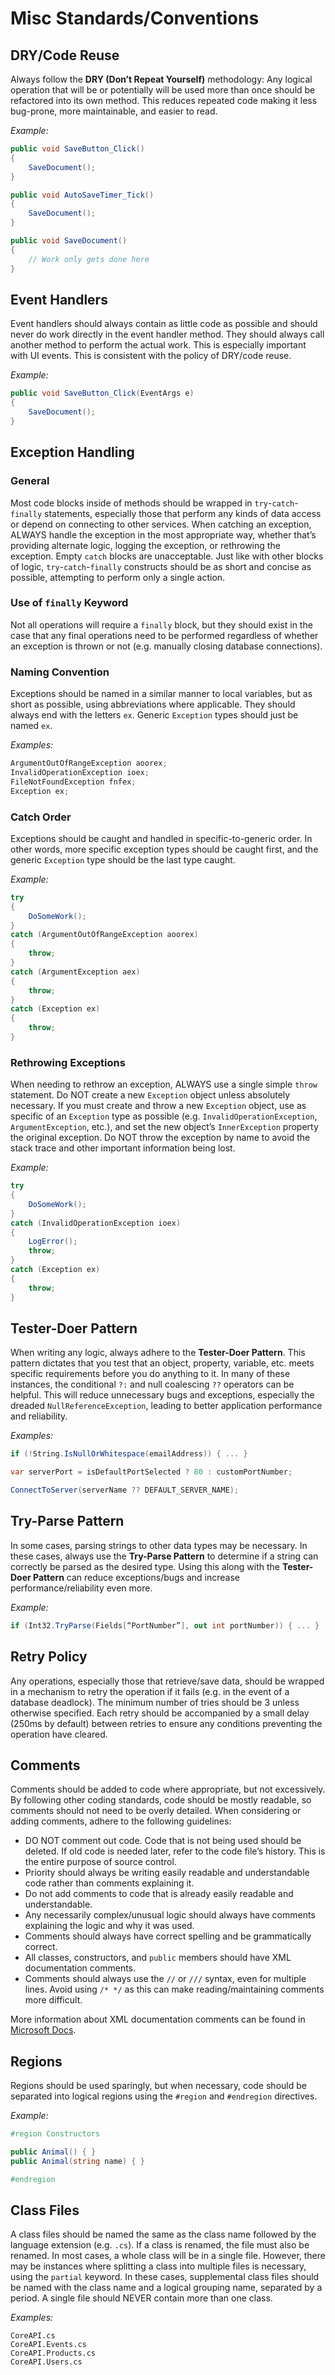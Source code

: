 # Misc Standards/Conventions

## DRY/Code Reuse

Always follow the **DRY (Don’t Repeat Yourself)** methodology: Any logical operation that will be or potentially will be used more than once should be refactored into its own method. This reduces repeated code making it less bug-prone, more maintainable, and easier to read.

_Example:_

```csharp
public void SaveButton_Click()
{
    SaveDocument();
}

public void AutoSaveTimer_Tick()
{
    SaveDocument();
}

public void SaveDocument()
{
    // Work only gets done here
}
```

## Event Handlers

Event handlers should always contain as little code as possible and should never do work directly in the event handler method. They should always call another method to perform the actual work. This is especially important with UI events. This is consistent with the policy of DRY/code reuse.

_Example:_

```csharp
public void SaveButton_Click(EventArgs e)
{
    SaveDocument();
}
```

## Exception Handling

### General

Most code blocks inside of methods should be wrapped in `try`-`catch`-`finally` statements, especially those that perform any kinds of data access or depend on connecting to other services. When catching an exception, ALWAYS handle the exception in the most appropriate way, whether that’s providing alternate logic, logging the exception, or rethrowing the exception. Empty `catch` blocks are unacceptable. Just like with other blocks of logic, `try`-`catch`-`finally` constructs should be as short and concise as possible, attempting to perform only a single action.

### Use of `finally` Keyword

Not all operations will require a `finally` block, but they should exist in the case that any final operations need to be performed regardless of whether an exception is thrown or not (e.g. manually closing database connections).

### Naming Convention

Exceptions should be named in a similar manner to local variables, but as short as possible, using abbreviations where applicable. They should always end with the letters `ex`. Generic `Exception` types should just be named `ex`.

_Examples:_

```csharp
ArgumentOutOfRangeException aoorex;
InvalidOperationException ioex;
FileNotFoundException fnfex;
Exception ex;
```

### Catch Order

Exceptions should be caught and handled in specific-to-generic order. In other words, more specific exception types should be caught first, and the generic `Exception` type should be the last type caught.

_Example:_

```csharp
try
{
    DoSomeWork();
}
catch (ArgumentOutOfRangeException aoorex)
{
    throw;
}
catch (ArgumentException aex)
{
    throw;
}
catch (Exception ex)
{
    throw;
}
```

### Rethrowing Exceptions

When needing to rethrow an exception, ALWAYS use a single simple `throw` statement. Do NOT create a new `Exception` object unless absolutely necessary. If you must create and throw a new `Exception` object, use as specific of an `Exception` type as possible (e.g. `InvalidOperationException`, `ArgumentException`, etc.), and set the new object’s `InnerException` property the original exception. Do NOT throw the exception by name to avoid the stack trace and other important information being lost.

_Example:_

```csharp
try
{
    DoSomeWork();
}
catch (InvalidOperationException ioex)
{
    LogError();
    throw;
}
catch (Exception ex)
{
    throw;
}
```

## Tester-Doer Pattern

When writing any logic, always adhere to the **Tester-Doer Pattern**. This pattern dictates that you test that an object, property, variable, etc. meets specific requirements before you do anything to it. In many of these instances, the conditional `?:` and null coalescing `??` operators can be helpful. This will reduce unnecessary bugs and exceptions, especially the dreaded `NullReferenceException`, leading to better application performance and reliability.

_Examples:_

```csharp
if (!String.IsNullOrWhitespace(emailAddress)) { ... }

var serverPort = isDefaultPortSelected ? 80 : customPortNumber;

ConnectToServer(serverName ?? DEFAULT_SERVER_NAME);
```

## Try-Parse Pattern

In some cases, parsing strings to other data types may be necessary. In these cases, always use the **Try-Parse Pattern** to determine if a string can correctly be parsed as the desired type. Using this along with the **Tester-Doer Pattern** can reduce exceptions/bugs and increase performance/reliability even more.

_Example:_

```csharp
if (Int32.TryParse(Fields[“PortNumber”], out int portNumber)) { ... }
```

## Retry Policy

Any operations, especially those that retrieve/save data, should be wrapped in a mechanism to retry the operation if it fails (e.g. in the event of a database deadlock). The minimum number of tries should be 3 unless otherwise specified. Each retry should be accompanied by a small delay (250ms by default) between retries to ensure any conditions preventing the operation have cleared.

## Comments

Comments should be added to code where appropriate, but not excessively. By following other coding standards, code should be mostly readable, so comments should not need to be overly detailed. When considering or adding comments, adhere to the following guidelines:

- DO NOT comment out code. Code that is not being used should be deleted. If old code is needed later, refer to the code file’s history. This is the entire purpose of source control.
- Priority should always be writing easily readable and understandable code rather than comments explaining it.
- Do not add comments to code that is already easily readable and understandable.
- Any necessarily complex/unusual logic should always have comments explaining the logic and why it was used.
- Comments should always have correct spelling and be grammatically correct.
- All classes, constructors, and `public` members should have XML documentation comments.
- Comments should always use the `//` or `///` syntax, even for multiple lines. Avoid using `/* */` as this can make reading/maintaining comments more difficult.

More information about XML documentation comments can be found in [Microsoft Docs](https://docs.microsoft.com/en-us/dotnet/csharp/language-reference/language-specification/documentation-comments).

## Regions

Regions should be used sparingly, but when necessary, code should be separated into logical regions using the `#region` and `#endregion` directives.

_Example:_

```csharp
#region Constructors

public Animal() { }
public Animal(string name) { }

#endregion
```

## Class Files

A class files should be named the same as the class name followed by the language extension (e.g. `.cs`). If a class is renamed, the file must also be renamed. In most cases, a whole class will be in a single file. However, there may be instances where splitting a class into multiple files is necessary, using the `partial` keyword. In these cases, supplemental class files should be named with the class name and a logical grouping name, separated by a period. A single file should NEVER contain more than one class.

_Examples:_

```
CoreAPI.cs
CoreAPI.Events.cs
CoreAPI.Products.cs
CoreAPI.Users.cs
```

